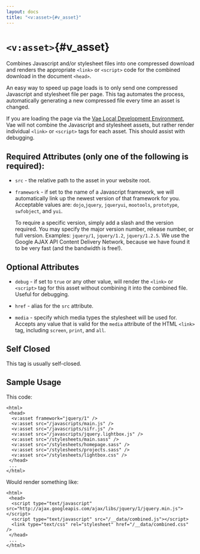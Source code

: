 ```yaml
---
layout: docs
title: "<v:asset>{#v_asset}"
---
```


# `<v:asset>`{#v_asset}

Combines Javascript and/or stylesheet files into one compressed download
and renders the appropriate `<link>` or `<script>` code for the combined
download in the document `<head>`.

An easy way to speed up page loads is to only send one compressed
Javascript and stylesheet file per page. This tag automates the process,
automatically generating a new compressed file every time an asset is
changed.

If you are loading the page via the [Vae Local Development
Environment](#vae_local), Vae will not combine the Javascript and
stylesheet assets, but rather render individual `<link>` or `<script>`
tags for each asset. This should assist with debugging.

## Required Attributes (only one of the following is required):

-   `src` - the relative path to the asset in your website root.

-   `framework` - if set to the name of a Javascript framework, we will
    automatically link up the newest version of that framework for you.
    Acceptable values are: `dojo`,`jquery`, `jqueryui`, `mootools`,
    `prototype`, `swfobject`, and `yui`.

    To require a specific version, simply add a slash and the
    version required. You may specify the major version number, release
    number, or full version. Examples: `jquery/1`, `jquery/1.2`,
    `jquery/1.2.5`. We use the Google AJAX API Content Delivery Network,
    because we have found it to be very fast (and the bandwidth
    is free!).

## Optional Attributes

-   `debug` - if set to `true` or any other value, will render the
    `<link>` or `<script>` tag for this asset without combining it into
    the combined file. Useful for debugging.

-   `href` - alias for the `src` attribute.

-   `media` - specify which media types the stylesheet will be used for.
    Accepts any value that is valid for the `media` attribute of the
    HTML `<link>` tag, including `screen`, `print`, and `all`.

## Self Closed

This tag is usually self-closed.

## Sample Usage

This code:

    <html>
     <head>
      <v:asset framework="jquery/1" />
      <v:asset src="/javascripts/main.js" />
      <v:asset src="/javascripts/sifr.js" />
      <v:asset src="/javascripts/jquery.lightbox.js" />
      <v:asset src="/stylesheets/main.sass" />
      <v:asset src="/stylesheets/homepage.sass" />
      <v:asset src="/stylesheets/projects.sass" />
      <v:asset src="/stylesheets/lightbox.css" />
     </head>
     ...
    </html>

Would render something like:

    <html>
     <head>
      <script type="text/javascript" src="http://ajax.googleapis.com/ajax/libs/jquery/1/jquery.min.js"></script>
      <script type="text/javascript" src="/__data/combined.js"></script>
      <link type="text/css" rel="stylesheet" href="/__data/combined.css" />
     </head>
     ...
    </html>

